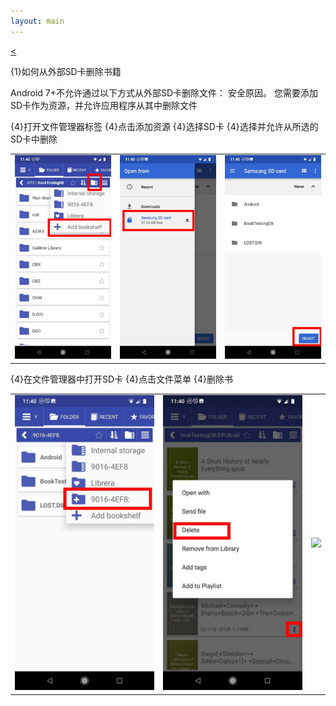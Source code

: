```yaml
---
layout: main
---
```

[<](/wiki/faq/zh)

{1}如何从外部SD卡删除书籍

Android 7+不允许通过以下方式从外部SD卡删除文件：
安全原因。
您需要添加SD卡作为资源，并允许应用程序从其中删除文件

{4}打开文件管理器标签
{4}点击添加资源
{4}选择SD卡
{4}选择并允许从所选的SD卡中删除

||||
|-|-|-|
|![](1.jpg)|![](2.jpg)|![](3.jpg)|

{4}在文件管理器中打开SD卡
{4}点击文件菜单
{4}删除书

||||
|-|-|-|
|![](4.jpg)|![](5.jpg)|![](6.jpg)|
